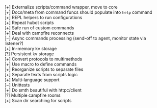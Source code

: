 [+] Externalize scripts/command wrapper, move to core  
[+] Docs/meta from command funcs should populate into `help` command  
[+] REPL helpers to run configurations  
[+] Repeat hubot scripts  
[+] Safe run of custom commands  
[+] Deal with campfire reconnects  
[−] Async commands processing (send-off to agent, monitor state via listener?)  
[+] In-memory kv storage  
[?] Persistent kv storage  
[+] Convert protocols to multimethods  
[+] Use macro to define commands  
[+] Reorganize scripts to separate files  
[+] Separate texts from scripts logic  
[+] Multi-language support  
[−] Unittests  
[+] Do smth beautiful with httpc/client  
[?] Multiple campfire rooms  
[+] Scan dir searching for scripts  
